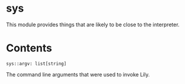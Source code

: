 sys
===

This module provides things that are likely to be close to the interpreter.

# Contents

`sys::argv: list[string]`

The command line arguments that were used to invoke Lily.

